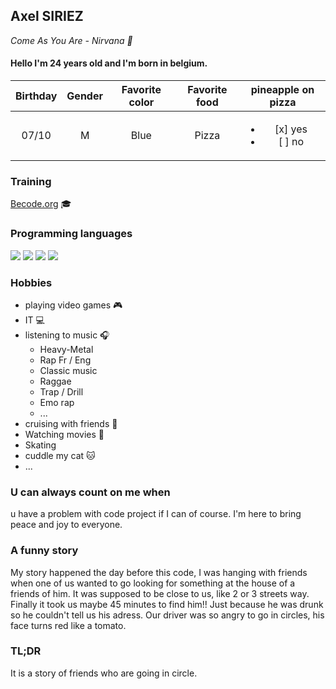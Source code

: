 ## Axel SIRIEZ

*Come As You Are - Nirvana :guitar:*

#### Hello I'm 24 years old and I'm born in belgium.

| Birthday | Gender | Favorite color | Favorite food | pineapple on pizza |
|:--------:|:------:|:--------------:|:-------------:|:------------------:|
|07/10     |M       |Blue            |Pizza          |<ul><li> [x] yes </li><li> [ ] no </li></ul>|

### Training
[Becode.org](https://becode.org/fr/) 🎓

### Programming languages
<img src="https://img.shields.io/badge/HTML-brightgreen?style=flat-square&logo=appveyor"> 
<img src ="https://img.shields.io/badge/-CSS-blueviolet?style=flat-square&logo=appveyor">
<img src="https://img.shields.io/badge/SASS-red?style=flat-square&logo=appveyor"> 
<img src="https://img.shields.io/badge/Javascript-blue?style=flat-square&logo=appveyor">

### Hobbies
- playing video games :video_game:
- IT :computer:
- listening to music :headphones:
    - Heavy-Metal
    - Rap Fr / Eng
    - Classic music
    - Raggae
    - Trap / Drill
    - Emo rap
    - ...
- cruising with friends :car:
- Watching movies :movie_camera:
- Skating
- cuddle my cat :cat:
- ...

### U can always count on me when 
u have a problem with code project if I can of course.
I'm here to bring peace and joy to everyone.

### A funny story
My story happened the day before this code, I was hanging with friends when one of us wanted to go looking for something at the house of a friends of him. It was supposed to be close to us, like 2 or 3 streets way. Finally it took us maybe 45 minutes to find him!! Just because he was drunk so he couldn't tell us his adress. Our driver was so angry to go in circles, his face turns red like a tomato.

### TL;DR 
It is a story of friends who are going in circle.
